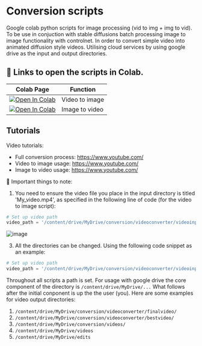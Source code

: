 # Conversion scripts
Google colab python scripts for image processing (vid to img + img to vid). To be use in conjuction with stable diffusions batch processing image to image functionality with controlnet. In order to convert simple video into animated diffusion style videos. Utilising cloud services by using google drive as the input and output directories.

## 🦒 Links to open the scripts in Colab.

| Colab Page | Function
| --- | --- |
[![Open In Colab](https://colab.research.google.com/assets/colab-badge.svg)](https://colab.research.google.com/drive/18Yf4p23C5oXni98Gbdn7jz9Zx4eYq2aI?usp=sharing) | Video to image
[![Open In Colab](https://colab.research.google.com/assets/colab-badge.svg)](https://colab.research.google.com/drive/1h5QNzgCZfJDskGExA9F7n2ZH1l-lxdvf?usp=sharing) | Image to video

## Tutorials
Video tutorials:
- Full conversion process: https://www.youtube.com/
- Video to image usage: https://www.youtube.com/
- Image to video usage: https://www.youtube.com/


🚨 Important things to note: 

1) You need to ensure the video file you place in the input directory is titled 'My_video.mp4', as specified in the following line of code (for the video to image script):
```py
# Set up video path
video_path = '/content/drive/MyDrive/conversion/videoconverter/videoinput/my_video.mp4'
```
![image](https://github.com/redrawjam/videotoimage/assets/34511774/79c1f4da-347d-4fce-850c-8f171775e847)

3) All the directories can be changed. Using the following code snippet as an example:
```py
# Set up video path
video_path = '/content/drive/MyDrive/conversion/videoconverter/videoinput/my_video.mp4'
```

Throughout all scripts a path is set. For usage with google drive the core component of the directory is `/content/drive/MyDrive/...` 
What follows after the initial conponent is up the the user (you). Here are some examples for video output directories:
1) `/content/drive/MyDrive/conversion/videoconverter/finalvideo/`
2) `/content/drive/MyDrive/conversion/videoconverter/bestvideo/`
4) `/content/drive/MyDrive/conversion/videos/`
5) `/content/drive/MyDrive/videos`
6) `/content/drive/MyDrive/edits`


